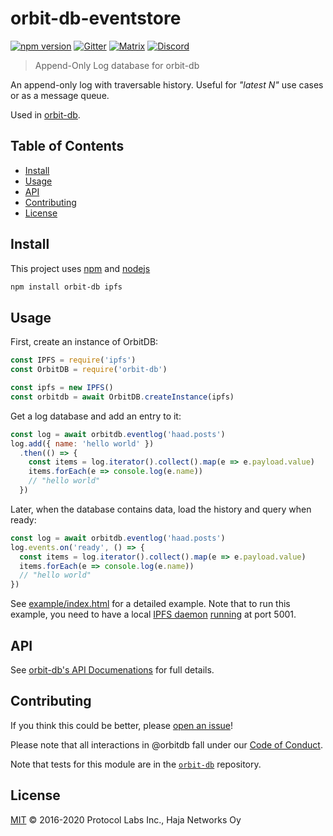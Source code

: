 # orbit-db-eventstore

[![npm version](https://badge.fury.io/js/orbit-db-eventstore.svg)](https://badge.fury.io/js/orbit-db-eventstore)
[![Gitter](https://img.shields.io/gitter/room/nwjs/nw.js.svg)](https://gitter.im/orbitdb/Lobby) [![Matrix](https://img.shields.io/badge/matrix-%23orbitdb%3Apermaweb.io-blue.svg)](https://riot.permaweb.io/#/room/#orbitdb:permaweb.io) [![Discord](https://img.shields.io/discord/475789330380488707?color=blueviolet&label=discord)](https://discord.gg/cscuf5T)

> Append-Only Log database for orbit-db

An append-only log with traversable history. Useful for *"latest N"* use cases or as a message queue.

Used in [orbit-db](https://github.com/haadcode/orbit-db).

## Table of Contents

- [Install](#install)
- [Usage](#usage)
- [API](#api)
- [Contributing](#contributing)
- [License](#license)

## Install

This project uses [npm](https://npmjs.com) and [nodejs](https://nodejs.org)

```sh
npm install orbit-db ipfs
```

## Usage

First, create an instance of OrbitDB:

```javascript
const IPFS = require('ipfs')
const OrbitDB = require('orbit-db')

const ipfs = new IPFS()
const orbitdb = await OrbitDB.createInstance(ipfs)
```

Get a log database and add an entry to it:

```javascript
const log = await orbitdb.eventlog('haad.posts')
log.add({ name: 'hello world' })
  .then(() => {
    const items = log.iterator().collect().map(e => e.payload.value)
    items.forEach(e => console.log(e.name))
    // "hello world"
  })
```

Later, when the database contains data, load the history and query when ready:

```javascript
const log = await orbitdb.eventlog('haad.posts')
log.events.on('ready', () => {
  const items = log.iterator().collect().map(e => e.payload.value)
  items.forEach(e => console.log(e.name))
  // "hello world"
})
```

See [example/index.html](https://github.com/haadcode/orbit-db-eventstore/blob/master/example/index.html) for a detailed example. Note that to run this example, you need to have a local [IPFS daemon](https://dist.ipfs.io/go-ipfs/floodsub-2) [running](https://ipfs.io/docs/getting-started/) at port 5001.

## API

See [orbit-db's API Documenations](https://github.com/haadcode/orbit-db/blob/master/API.md#eventlogname) for full details.

## Contributing

If you think this could be better, please [open an issue](https://github.com/orbitdb/orbit-db-eventstore/issues/new)!

Please note that all interactions in @orbitdb fall under our [Code of Conduct](CODE_OF_CONDUCT.md).

Note that tests for this module are in the [`orbit-db`](https://github.com/orbitdb/orbit-db) repository.

## License

[MIT](LICENSE) © 2016-2020 Protocol Labs Inc., Haja Networks Oy
